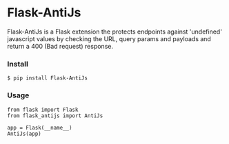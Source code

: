 # Flask-AntiJs

Flask-AntiJs is a Flask extension the protects endpoints against
'undefined' javascript values by checking the URL, query params and payloads
and return a 400 (Bad request) response.

### Install

```
$ pip install Flask-AntiJs
```

### Usage
```
from flask import Flask
from flask_antijs import AntiJs

app = Flask(__name__)
AntiJs(app)
```